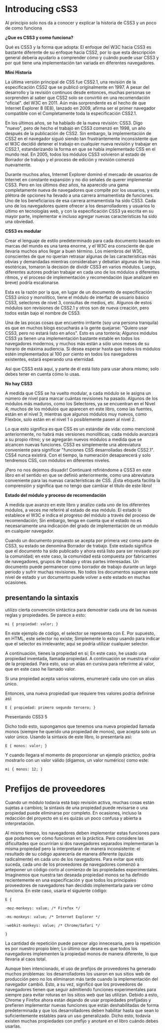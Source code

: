 # Introducing cSS3
Al principio solo nos da a conocer y explicar la historia de CSS3 y un poco de como funciona

**¿Que es CSS3 y como funciona?**

Qué es CSS3 y la forma que adopta: El enfoque del W3C hacia CSS3 es bastante diferente de su enfoque hacia CSS2, por lo que esta descripción general debería ayudarlo a comprender cómo y cuándo puede usar CSS3 y por qué tiene una implementación tan variada en diferentes navegadores.

**Mini Historia**

La última versión principal de CSS fue CSS2.1, una revisión de la especificación CSS2 que se publicó originalmente en 1997. A pesar del desarrollo y la revisión continuos desde entonces, muchas personas se sorprenden al saber que CSS2 solo se convirtió en una recomendación "oficial". del W3C en 2011. Aún más sorprendente es el hecho de que Internet Explorer 8 (IE8), lanzado en 2009, afirma ser el primer navegador compatible con el Completamente toda la especificación CSS2.1.

En los últimos años, se ha hablado de la nueva revisión: CSS3. Digo "nuevo", pero de hecho el trabajo en CSS3 comenzó en 1998, un año después de la publicación de CSS2. Sin embargo, la implementación de CSS2 en el navegador siguió siendo tan frustrantemente inconsistente que el W3C decidió detener el trabajo en cualquier nueva revisión y trabajar en CSS2.1, estandarizando la forma en que se había implementado CSS en el mundo real. En 2005, todos los módulos CSS3 volvieron al estado de Borrador de trabajo y el proceso de edición y revisión comenzó nuevamente.

Durante muchos años, Internet Explorer dominó el mercado de usuarios de Internet en constante expansión y no dio señales de querer implementar CSS3. Pero en los últimos diez años, ha aparecido una gama completamente nueva de navegadores que compite por los usuarios, y esta plétora de opciones ha llevado a una carrera armamentista de funciones. Uno de los beneficiarios de esa carrera armamentista ha sido CSS3. Cada uno de los navegadores quiere ofrecer a los desarrolladores y usuarios lo último en tecnologías web, y con la especificación CSS3 ya escrita en su mayor parte, implementar e incluso agregar nuevas características ha sido una obviedad.

**CSS3 es modular**

Crear el lenguaje de estilo predeterminado para cada documento basado en marcas del mundo es una tarea enorme, y el W3C era consciente de que llevaría muchos años llegar a buen término. Los miembros del W3C, conscientes de que no querían retrasar algunas de las características más obvias y demandadas mientras consideraban y debatían algunas de las más esotéricas, tomaron la decisión de dividir CSS3 en varios módulos. Luego, diferentes autores podrían trabajar en cada uno de los módulos a diferentes ritmos, y el proceso de implementación y recomendación (que analizaré en breve) podría escalonarse. 

Esta es la razón por la que, en lugar de un documento de especificación CSS3 único y monolítico, tiene el módulo de interfaz de usuario básico CSS3, selectores de nivel 3, consultas de medios, etc. Algunos de estos módulos son revisiones de CSS2.1 y otros son de nueva creación, pero todos están bajo el nombre de CSS3.

Una de las pocas cosas que encuentro irritante (soy una persona tranquila) es que en muchos blogs escucharás a la gente quejarse: "Quiero usar CSS3, pero no estará listo en años". Esto es una tontería; Algunos módulos CSS3 ya tienen una implementación bastante estable en todos los navegadores modernos, y muchos más están a sólo unos meses de su horario de máxima audiencia. Si desea esperar hasta que todos los módulos estén implementados al 100 por ciento en todos los navegadores existentes, estará esperando una eternidad.

Así que CSS3 está aquí, y parte de él está listo para usar ahora mismo; solo debes tener en cuenta cómo lo usas.

**No hay CSS3**

A medida que CSS se ha vuelto modular, a cada módulo se le asigna un número de nivel para marcar cuántas revisiones ha pasado. Algunos de los módulos más maduros, como los Selectores, ya se encuentran en el Nivel 4; muchos de los módulos que aparecen en este libro, como las fuentes, están en el nivel 3; mientras que algunos módulos muy nuevos, como Flexbox, solo están en el nivel 1 o posiblemente pasen al nivel 2.

Lo que esto significa es que CSS es un estándar de vida: como mencioné anteriormente, no habrá más versiones monolíticas; cada módulo avanzará a su propio ritmo; y se agregarán nuevos módulos a medida que se alcancen nuevas funciones. CSS3 es simplemente una abreviatura conveniente para significar "funciones CSS desarrolladas desde CSS2.1". CSS4 nunca existirá. Con el tiempo, la numeración desaparecerá y solo tendremos CSS, con módulos en diferentes niveles.

¡Pero no nos dejemos disuadir! Continuaré refiriéndome a CSS3 en este libro en el sentido en que se definió anteriormente, como una abreviatura conveniente para las nuevas características de CSS. ¡Esta etiqueta facilita la comprensión y significa que no tengo que cambiar el título de este libro!

**Estado del módulo y proceso de recomendación**

A medida que avanzo en este libro y analizo cada uno de los diferentes módulos, a veces me referiré al estado de ese módulo. El estado lo establece el W3C e indica el progreso del módulo a través del proceso de recomendación; Sin embargo, tenga en cuenta que el estado no es necesariamente una indicación del grado de implementación de un módulo en cualquier navegador.

Cuando un documento propuesto se acepta por primera vez como parte de CSS3, su estado se denomina Borrador de trabajo. Este estado significa que el documento ha sido publicado y ahora está listo para ser revisado por la comunidad; en este caso, la comunidad está compuesta por fabricantes de navegadores, grupos de trabajo y otras partes interesadas. Un documento puede permanecer como borrador de trabajo durante un largo período y sufrir muchas revisiones. No todos los documentos superan este nivel de estado y un documento puede volver a este estado en muchas ocasiones.

## presentando la sintaxis

utilizo cierta convención sintáctica para demostrar cada una de las nuevas reglas y propiedades. Se parece a esto:
````
mi { propiedad: valor; }
````
En este ejemplo de código, el selector se representa con E. Por supuesto, en HTML, este selector no existe; Simplemente lo estoy usando para indicar que el selector es irrelevante; aquí se podría utilizar cualquier selector.

A continuación, tienes la propiedad en sí; En este caso, he usado una propiedad inventada, llamada propiedad. A continuación se muestra el valor de la propiedad. Para esto, uso un alias en cursiva para referirme al valor, que en este caso he llamado valor.

Si una propiedad acepta varios valores, enumeraré cada uno con un alias único.

Entonces, una nueva propiedad que requiere tres valores podría definirse así:
````
E { propiedad: primero segundo tercero; }
````

Presentando CSS3 5

Dicho todo esto, supongamos que tenemos una nueva propiedad llamada monos (siempre he querido una propiedad de monos), que acepta solo un valor único. Usando la sintaxis de este libro, lo presentaría así:
````
E { monos: valor; }
````
Y cuando llegara el momento de proporcionar un ejemplo práctico, podría mostrarlo con un valor válido (digamos, un valor numérico) como este:
````
mi { monos: 12; }
````

# Prefijos de proveedores


Cuando un módulo todavía está bajo revisión activa, muchas cosas están sujetas a cambios; la sintaxis de una propiedad puede revisarse o una propiedad puede eliminarse por completo. En ocasiones, incluso la redacción del proyecto en sí es quizás un poco confusa y abierta a interpretación.

Al mismo tiempo, los navegadores deben implementar estas funciones para que podamos ver cómo funcionan en la práctica. Pero considere las dificultades que ocurrirían si dos navegadores separados implementaran la misma propiedad pero la interpretaran de manera inconsistente: el resultado de su código aparecería de manera diferente (quizás radicalmente) en cada uno de los navegadores. Para evitar que esto suceda, cada uno de los proveedores de navegadores comenzó a anteponer un código corto al comienzo de las propiedades experimentales. Imaginemos que nuestra tan deseada propiedad monos se ha definido recientemente en una especificación y que todos los principales proveedores de navegadores han decidido implementarla para ver cómo funciona. En este caso, usaría el siguiente código:
````
E {

-moz-monkeys: value; /* Firefox */

-ms-monkeys: value; /* Internet Explorer */

-webkit-monkeys: value; /* Chrome/Safari */

}
````

La cantidad de repetición puede parecer algo innecesaria, pero la repetición es por nuestro propio bien; Lo último que desea es que todos los navegadores implementen la propiedad monos de manera diferente, lo que llevaría al caos total.

Aunque bien intencionado, el uso de prefijos de proveedores ha generado muchos problemas: los desarrolladores los usaron en sus sitios web de producción pero no los eliminaron más tarde cuando la implementación del navegador cambió. Esto, a su vez, significó que los proveedores de navegadores tienen que seguir admitiendo funciones experimentales para siempre para evitar roturas en los sitios web que las utilizan. Debido a esto, Chrome y Firefox ahora están dejando de usar propiedades prefijadas y prefieren implementar nuevas funciones que están deshabilitadas de forma predeterminada y que los desarrolladores deben habilitar hasta que sean lo suficientemente estables para un uso generalizado. Dicho esto, todavía existen muchas propiedades con prefijo y anotaré en el libro cuándo debes usarlas.
